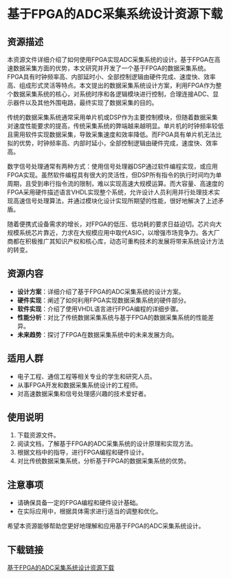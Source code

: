 # 基于FPGA的ADC采集系统设计资源下载

## 资源描述

本资源文件详细介绍了如何使用FPGA实现ADC采集系统的设计。基于FPGA在高速数据采集方面的优势，本文研究并开发了一个基于FPGA的数据采集系统。FPGA具有时钟频率高、内部延时小、全部控制逻辑由硬件完成、速度快、效率高、组成形式灵活等特点。本文提出的数据采集系统设计方案，利用FPGA作为整个数据采集系统的核心，对系统时序和各逻辑模块进行控制，合理连接ADC、显示器件以及其他外围电路，最终实现了数据采集的目的。

传统的数据采集系统通常采用单片机或DSP作为主要控制模块，但随着数据采集对速度性能要求的提高，传统采集系统的弊端越来越明显。单片机的时钟频率较低且需用软件实现数据采集，导致采集速度和效率降低。而FPGA具有单片机无法比拟的优势，时钟频率高、内部时延小，全部控制逻辑由硬件完成，速度快、效率高。

数字信号处理通常有两种方式：使用信号处理器DSP通过软件编程实现，或应用FPGA实现。虽然软件编程具有很大的灵活性，但DSP所有指令的执行时间均为单周期，且受到串行指令流的限制，难以实现高速大规模运算。而大容量、高速度的FPGA采用硬件描述语言VHDL实现整个系统，允许设计人员利用并行处理技术实现高速信号处理算法，并通过模块化设计实现所期望的性能，很好地解决了上述矛盾。

随着便携式设备需求的增长，对FPGA的低压、低功耗的要求日益迫切。芯片向大规模系统芯片靠近，力求在大规模应用中取代ASIC，以增强市场竞争力。各大厂商都在积极推广其知识产权和核心库，动态可重构技术的发展将带来系统设计方法的转变。

## 资源内容

- **设计方案**：详细介绍了基于FPGA的ADC采集系统的设计方案。
- **硬件实现**：阐述了如何利用FPGA实现数据采集系统的硬件部分。
- **软件实现**：介绍了使用VHDL语言进行FPGA编程的详细步骤。
- **性能分析**：对比了传统数据采集系统与基于FPGA的数据采集系统的性能差异。
- **未来趋势**：探讨了FPGA在数据采集系统中的未来发展方向。

## 适用人群

- 电子工程、通信工程等相关专业的学生和研究人员。
- 从事FPGA开发和数据采集系统设计的工程师。
- 对高速数据采集和信号处理感兴趣的技术爱好者。

## 使用说明

1. 下载资源文件。
2. 阅读文档，了解基于FPGA的ADC采集系统的设计原理和实现方法。
3. 根据文档中的指导，进行FPGA编程和硬件设计。
4. 对比传统数据采集系统，分析基于FPGA的数据采集系统的优势。

## 注意事项

- 请确保具备一定的FPGA编程和硬件设计基础。
- 在实际应用中，根据具体需求进行适当的调整和优化。

希望本资源能够帮助您更好地理解和应用基于FPGA的ADC采集系统设计。

## 下载链接

[基于FPGA的ADC采集系统设计资源下载](https://pan.quark.cn/s/62ef90666343)